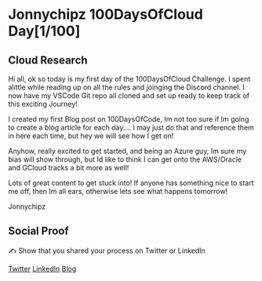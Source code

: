 <!-- This is a template you can use for quick progress days. It removes a lot of the steps we encourage you to share in the longer template 000-DAY-ARTICLE-LONG-TEMPLATE.MD-->

# Jonnychipz 100DaysOfCloud Day[1/100]

## Cloud Research

Hi all, ok so today is my first day of the 100DaysOfCloud Challenge. I spent  alittle while reading up on all the rules and joinging the Discord channel. I now have my VSCode Git repo all cloned and set up ready to keep track of this exciting Journey!

I created my first Blog post on 100DaysOfCode, Im not too sure if Im going to create a blog article for each day.... I may just do that and reference them in here each time, but hey we will see how I get on!

Anyhow, really excited to get started, and being an Azure guy, Im sure my bias will show through, but Id like to think I can get onto the AWS/Oracle and GCloud tracks a bit more as well!

Lots of great content to get stuck into! If anyone has something nice to start me off, then Im all ears, otherwise lets see what happens tomorrow!

Jonnychipz

## Social Proof

✍️ Show that you shared your process on Twitter or LinkedIn

[Twitter](https://twitter.com/jonnychipz/status/1298317135723274241)
[LinkedIn](https://www.linkedin.com/posts/japlunn_1100-100daysofcloud-jonnychipz-is-giving-activity-6704082824116359168-64L_)
[Blog](https://jonnychipz.com/2020/08/25/100daysofcloud-jonnychipz-is-giving-it-a-whirl-day1-100/)
